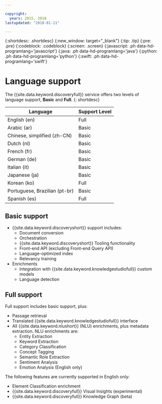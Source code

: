 ```yaml
---

copyright:
  years: 2015, 2018
lastupdated: "2018-01-11"

---
```


{:shortdesc: .shortdesc}
{:new_window: target="_blank"}
{:tip: .tip}
{:pre: .pre}
{:codeblock: .codeblock}
{:screen: .screen}
{:javascript: .ph data-hd-programlang='javascript'}
{:java: .ph data-hd-programlang='java'}
{:python: .ph data-hd-programlang='python'}
{:swift: .ph data-hd-programlang='swift'}

# Language support

The {{site.data.keyword.discoveryfull}} service offers two levels of language support, **Basic** and **Full**.
{: shortdesc}

| Language                         |  Support Level         |
|---------------------------------|------------------------|
| English (en)                    |  Full         |
| Arabic (ar)                     |  Basic         |
| Chinese, simplified (zh-CN)     |  Basic         |
| Dutch (nl)                     |  Basic         |
| French (fr)                     |  Basic         |
| German (de)                     |  Basic         |
| Italian (it)                    |  Basic         |
| Japanese (ja)                  |  Basic         |
| Korean (ko)                    |  Full         |
| Portuguese, Brazilian (pt-br)   |  Basic         |
| Spanish (es)                    |  Full         |

## Basic support

- {{site.data.keyword.discoveryshort}} support includes:
    - Document conversion
    - Orchestration
    - {{site.data.keyword.discoveryshort}} Tooling functionality
    - Front-end API (excluding Front-end Query API)
    - Language-optimized index
    - Relevancy training
- Enrichments
    - Integration with {{site.data.keyword.knowledgestudiofull}} custom models
    - Language detection

## Full support

Full support includes basic support, plus:

- Passage retrieval
- Translated {{site.data.keyword.knowledgestudiofull}} interface
- All {{site.data.keyword.nlushort}} (NLU) enrichments, plus metadata extraction. NLU enrichments are:
    - Entity Extraction
    - Keyword Extraction
    - Category Classification
    - Concept Tagging
    - Semantic Role Extraction
    - Sentiment Analysis
    - Emotion Analysis (English only)

The following features are currently supported in English only:

- Element Classification enrichment
- {{site.data.keyword.discoveryfull}} Visual Insights (experimental)
- {{site.data.keyword.discoveryfull}} Knowledge Graph (beta)   
